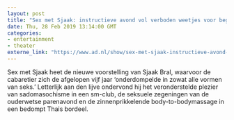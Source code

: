 ```yaml
---
layout: post
title: "Sex met Sjaak: instructieve avond vol verboden weetjes voor beginners en arrivés"
date: Thu, 28 Feb 2019 13:14:00 GMT
categories: 
- entertainment 
- theater 
externe_link: "https://www.ad.nl/show/sex-met-sjaak-instructieve-avond-vol-verboden-weetjes-voor-beginners-en-arrives~a467302d/"
---
```


Sex met Sjaak heet de nieuwe voorstelling van Sjaak Bral, waarvoor de cabaretier zich de afgelopen vijf jaar ‘onderdompelde in zowat alle vormen van seks.’ Letterlijk aan den lijve ondervond hij het veronderstelde plezier van sadomasochisme in een sm-club, de seksuele zegeningen van de ouderwetse parenavond en de zinnenprikkelende body-to-bodymassage in een bedompt Thais bordeel.
